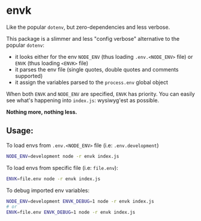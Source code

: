 # envk

Like the popular `dotenv`, but zero-dependencies and less verbose.

This package is a slimmer and less "config verbose" alternative to the popular `dotenv`:
- it looks either for the env `NODE_ENV` (thus loading `.env.<NODE_ENV>` file) or `ENVK` (thus loading `<ENVK>` file)
- it parses the env file (single quotes, double quotes and comments supported)
- it assign the variables parsed to the `process.env` global object

When both `ENVK` and `NODE_ENV` are specified, `ENVK` has priority.
You can easily see what's happening into `index.js`: wysiwyg'est as possible.

**Nothing more, nothing less.**

## Usage:

To load envs from `.env.<NODE_ENV>` file (i.e: `.env.development`)
```bash
NODE_ENV=development node -r envk index.js
```

To load envs from specific file (i.e: `file.env`):
```bash
ENVK=file.env node -r envk index.js
```

To debug imported env variables:
```bash
NODE_ENV=development ENVK_DEBUG=1 node -r envk index.js
# or
ENVK=file.env ENVK_DEBUG=1 node -r envk index.js
```
